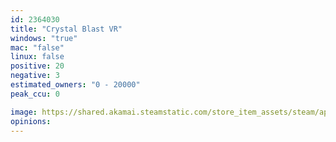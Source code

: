 ```yaml
---
id: 2364030
title: "Crystal Blast VR"
windows: "true"
mac: "false"
linux: false
positive: 20
negative: 3
estimated_owners: "0 - 20000"
peak_ccu: 0

image: https://shared.akamai.steamstatic.com/store_item_assets/steam/apps/2364030/header.jpg?t=1687265558
opinions:
---
```

